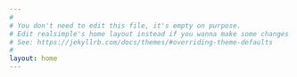 ```yaml
---
#
# You don't need to edit this file, it's empty on purpose.
# Edit realsimple's home layout instead if you wanna make some changes
# See: https://jekyllrb.com/docs/themes/#overriding-theme-defaults
#
layout: home
---
```

